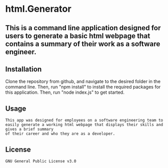 # html.Generator

  ## This is a command line application designed for users to generate a basic html webpage that contains a summary of their work as a software engineer.

## Installation
  Clone the repository from github, and navigate to the desired folder in the command line. Then, run "npm install" to install the required packages for this application.
  Then, run "node index.js" to get started.
  
  ## Usage
    This app was designed for employees on a software engineering team to easily generate a working html webpage that displays their skills and gives a brief summary
    of their career and who they are as a developer. 
    
  ## License
    GNU General Public License v3.0
    